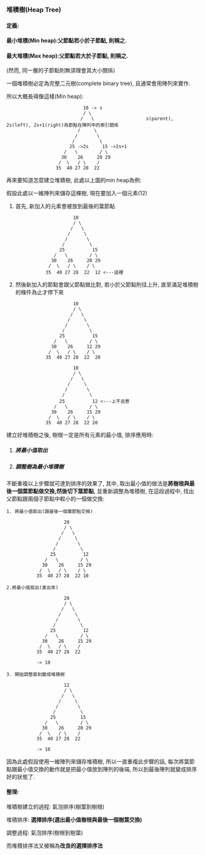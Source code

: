 ### 堆積樹\(Heap Tree\)

#### 定義:

#### 最小堆積\(Min heap\):父節點若小於子節點, 則稱之.

#### 最大堆積\(Max heap\):父節點若大於子節點, 則稱之.

\(然而, 同一層的子節點則無須理會其大小關係\)

一個堆積樹必定為完整二元樹\(complete binary tree\), 且通常會用陣列來實作.

所以大概長得像這樣\(Min heap\):

```
                            10 -> s
                            / \
                           /   \                   s(parent), 2s(left), 2s+1(right)為節點在陣列中的索引關係
                          /     \                  
                         /       \ 
                        /         \
                       25 ->2s     15 ->2s+1
                     /   \        / \
                    30    26     20 29
                   /  \   / \    /
                  35  40 27 28  22
```

再來要知道怎麼建立堆積樹, 此處以上圖的min heap為例:

假設此處以一維陣列來儲存這棵樹, 現在要加入一個元素\(12\)

1. 首先, 新加入的元素會被放到最後的葉節點

   ```
                        10
                        / \
                       /   \
                      /     \
                     /       \ 
                    /         \
                   25          15
                 /   \        / \
                30    26     20 29
               /  \   / \    / \
              35  40 27 28  22  12 <---這裡
   ```

2. 然後新加入的節點會跟父節點做比對, 若小於父節點則往上升, 直至滿足堆積樹的條件為止才停下來

   ```
                        10
                        / \
                       /   \
                      /     \
                     /       \ 
                    /         \
                   25          15
                 /   \        / \
                30    26     12 29
               /  \   / \    / \
              35  40 27 28  22  20

                        10
                        / \
                       /   \
                      /     \
                     /       \ 
                    /         \
                   25          12 <---上不去惹
                 /   \        / \
                30    26     15 29
               /  \   / \    / \
              35  40 27 28  22 20
   ```

建立好堆積樹之後, 樹根一定是所有元素的最小值, 排序應用時:

1. ##### 將最小值取出
2. ##### 調整樹為最小堆積樹

不斷重複以上步驟就可達到排序的效果了, 其中, 取出最小值的做法是**將樹根與最後一個葉節點做交換,然後切下葉節點**, 並重新調整為堆積樹, 在這段過程中, 找出父節點跟兩個子節點中較小的一個做交換:

```
1. 將最小值取出(跟最後一個葉節點交換)

                     20
                     / \
                    /   \
                   /     \
                  /       \ 
                 /         \
                25          12
              /   \        / \
             30    26     15 29
            /  \   / \    / \
           35  40 27 28  22 10

2.將最小值取出(拿出來)

                     20
                     / \
                    /   \
                   /     \
                  /       \ 
                 /         \
                25          12
              /   \        / \
             30    26     15 29
            /  \   / \    /
           35  40 27 28  22 

           -> 10

3. 開始調整直到變成堆積樹

                     12
                     / \
                    /   \
                   /     \
                  /       \ 
                 /         \
                25         15
              /   \        / \
             30    26     20 29
            /  \   / \    /
           35  40 27 28  22 

           -> 10
```

因為此處假設使用一維陣列來儲存堆積樹, 所以一直重複此步驟的話, 每次將葉節點跟最小值交換的動作就是把最小值放到陣列的後端, 所以到最後陣列就變成排序好的狀態了.

#### 整理:

堆積樹建立的過程: 氣泡排序\(樹葉到樹根\)

堆積排序: **選擇排序\(選出最小值樹根與最後一個樹葉交換\)**

調整過程: 氣泡排序\(樹根到樹葉\)

而堆積排序法又被稱為**改良的選擇排序法**

